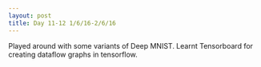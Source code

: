 ```yaml
---
layout: post
title: Day 11-12 1/6/16-2/6/16
---
```

Played around with some variants of Deep MNIST. Learnt Tensorboard for creating dataflow graphs in tensorflow.
